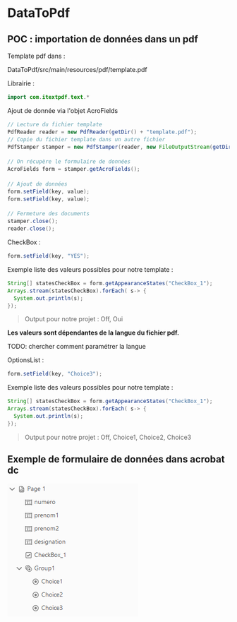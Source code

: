 # DataToPdf

## POC : importation de données dans un pdf

Template pdf dans : 

DataToPdf/src/main/resources/pdf/template.pdf

Librairie :

```java
import com.itextpdf.text.*
```

Ajout de donnée via l'objet AcroFields

```java
// Lecture du fichier template
PdfReader reader = new PdfReader(getDir() + "template.pdf"); 
// Copie du fichier template dans un autre fichier
PdfStamper stamper = new PdfStamper(reader, new FileOutputStream(getDir() + "output.pdf")); 

// On récupère le formulaire de données
AcroFields form = stamper.getAcroFields(); 

// Ajout de données
form.setField(key, value);
form.setField(key, value);

// Fermeture des documents
stamper.close();
reader.close();
```

CheckBox :
```java
form.setField(key, "YES");
```
Exemple liste des valeurs possibles pour notre template :
```java
String[] statesCheckBox = form.getAppearanceStates("CheckBox_1");
Arrays.stream(statesCheckBox).forEach( s-> {
  System.out.println(s);
});
```
> Output pour notre projet : Off, Oui

**Les valeurs sont dépendantes de la langue du fichier pdf.**

TODO: chercher comment paramétrer la langue

OptionsList :
```java
form.setField(key, "Choice3");
```
Exemple liste des valeurs possibles pour notre template :
```java
String[] statesCheckBox = form.getAppearanceStates("CheckBox_1");
Arrays.stream(statesCheckBox).forEach( s-> {
  System.out.println(s);
});
```
> Output pour notre projet : Off, Choice1, Choice2, Choice3

## Exemple de formulaire de données dans acrobat dc

![Formulaire de données](formPDF.PNG)
